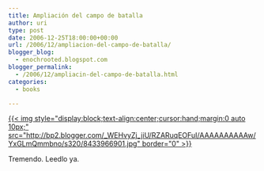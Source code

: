 ```yaml
---
title: Ampliación del campo de batalla
author: uri
type: post
date: 2006-12-25T18:00:00+00:00
url: /2006/12/ampliacion-del-campo-de-batalla/
blogger_blog:
  - enochrooted.blogspot.com
blogger_permalink:
  - /2006/12/ampliacin-del-campo-de-batalla.html
categories:
  - books

---
```

[{{< img style="display:block;text-align:center;cursor:hand;margin:0 auto 10px;" src="http://bp2.blogger.com/_WEHvyZj_jiU/RZARuqEOFuI/AAAAAAAAAAw/YxGLmQmmbno/s320/8433966901.jpg" border="0" >}}][1]

Tremendo. Leedlo ya.

 [1]: http://bp2.blogger.com/_WEHvyZj_jiU/RZARuqEOFuI/AAAAAAAAAAw/YxGLmQmmbno/s1600-h/8433966901.jpg